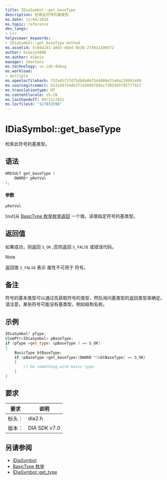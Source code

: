 ```yaml
---
title: IDiaSymbol::get_baseType
description: 检索此符号的基类型
ms.date: 11/04/2016
ms.topic: reference
dev_langs:
- C++
helpviewer_keywords:
- IDiaSymbol::get_baseType method
ms.assetid: 5c69a241-a8d3-48ed-8b36-27463a196572
author: mikejo5000
ms.author: mikejo
manager: jmartens
ms.technology: vs-ide-debug
ms.workload:
- multiple
ms.openlocfilehash: f3fe85f37d75db8a86f544908e23a0a229992e89
ms.sourcegitcommit: b12a38744db371d2894769ecf305585f9577792f
ms.translationtype: HT
ms.contentlocale: zh-CN
ms.lasthandoff: 09/13/2021
ms.locfileid: "127832596"
---
```

# <a name="idiasymbolget_basetype"></a>IDiaSymbol::get_baseType
检索此符号的基类型。

## <a name="syntax"></a>语法

```C++
HRESULT get_baseType (
    DWORD* pRetVal
);
```

#### <a name="parameters"></a>参数
`pRetVal`

[out]从 [BasicType 枚举枚举返回](../../debugger/debug-interface-access/basictype.md) 一个值，该值指定符号的基类型。

## <a name="return-value"></a>返回值
如果成功，则返回 `S_OK` ;否则返回 `S_FALSE` 或错误代码。

> [!NOTE]
> 返回值 `S_FALSE` 表示 属性不可用于 符号。

## <a name="remarks"></a>备注
符号的基本类型可以通过先获取符号的类型，然后询问基类型的返回类型来确定。 请注意，某些符号可能没有基类型，例如结构名称。

## <a name="example"></a>示例

```C++
IDiaSymbol* pType;
CComPtr<IDiaSymbol> pBaseType;
if (pType->get_type( &pBaseType ) == S_OK)
{
    BasicType btBaseType;
    if (pBaseType->get_baseType((DWORD *)&btBaseType) == S_OK)
    {
        // Do something with basic type.
    }
}
```

## <a name="requirements"></a>要求

|要求|说明|
|-----------------|-----------------|
|标头：|dia2.h|
|版本：|DIA SDK v7.0|

## <a name="see-also"></a>另请参阅
- [IDiaSymbol](../../debugger/debug-interface-access/idiasymbol.md)
- [BasicType 枚举](../../debugger/debug-interface-access/basictype.md)
- [IDiaSymbol::get_type](../../debugger/debug-interface-access/idiasymbol-get-type.md)
